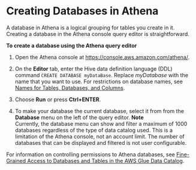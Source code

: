 # Creating Databases in Athena<a name="creating-databases"></a>

A database in Athena is a logical grouping for tables you create in it\. Creating a database in the Athena console query editor is straightforward\.

**To create a database using the Athena query editor**

1. Open the Athena console at [https://console\.aws\.amazon\.com/athena/](https://console.aws.amazon.com/athena/home)\.

1. On the **Editor** tab, enter the Hive data definition language \(DDL\) command `CREATE DATABASE myDataBase`\. Replace *myDatabase* with the name that you want to use\. For restrictions on database names, see [Names for Tables, Databases, and Columns](tables-databases-columns-names.md)\.

1. Choose **Run** or press **Ctrl\+ENTER**\.

1. To make your database the current database, select it from from the **Database** menu on the left of the query editor\.
**Note**  
Currently, the database menu can show and filter a maximum of 1000 databases regardless of the type of data catalog used\. This is a limitation of the Athena console, not an account limit\. The number of databases that can be displayed and filtered is not user configurable\.

For information on controlling permissions to Athena databases, see [Fine\-Grained Access to Databases and Tables in the AWS Glue Data Catalog](fine-grained-access-to-glue-resources.md)\.